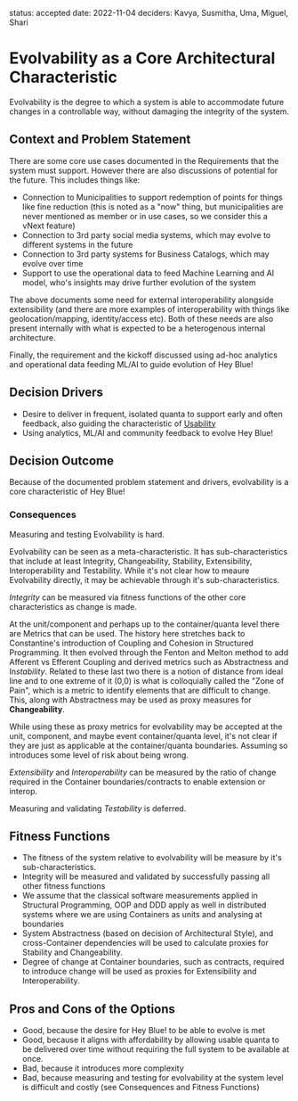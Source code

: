 status: accepted
date: 2022-11-04
deciders: Kavya, Susmitha, Uma, Miguel, Shari

# Evolvability as a Core Architectural Characteristic

Evolvability is the degree to which a system is able to accommodate future changes in a controllable way, without damaging the integrity of the system.

## Context and Problem Statement

There are some core use cases documented in the Requirements that the system must support. However there are also discussions of potential for the future. This includes things like:

- Connection to Municipalities to support redemption of points for things like fine reduction (this is noted as a "now" thing, but municipalities are never mentioned as member or in use cases, so we consider this a vNext feature)
- Connection to 3rd party social media systems, which may evolve to different systems in the future
- Connection to 3rd party systems for Business Catalogs, which may evolve over time
- Support to use the operational data to feed Machine Learning and AI model, who's insights may drive further evolution of the system

The above documents some need for external interoperability alongside extensibility (and there are more examples of interoperability with things like geolocation/mapping, identity/access etc). Both of these needs are also present internally with what is expected to be a heterogenous internal architecture.

Finally, the requirement and the kickoff discussed using ad-hoc analytics and operational data feeding ML/AI to guide evolution of Hey Blue!

## Decision Drivers

- Desire to deliver in frequent, isolated quanta to support early and often feedback, also guiding the characteristic of [Usability](./0005-usability.md)
- Using analytics, ML/AI and community feedback to evolve Hey Blue!

## Decision Outcome

Because of the documented problem statement and drivers, evolvability is a core characteristic of Hey Blue!

### Consequences

Measuring and testing Evolvability is hard.

Evolvability can be seen as a meta-characteristic. It has sub-characteristics that include at least Integrity, Changeability, Stability, Extensibility, Interoperability and Testability. While it's not clear how to meaure Evolvability directly, it may be achievable through it's sub-characteristics.

_Integrity_ can be measured via fitness functions of the other core characteristics as change is made.

At the unit/component and perhaps up to the container/quanta level there are Metrics that can be used. The history here stretches back to Constantine's introduction of Coupling and Cohesion in Structured Programming. It then evolved through the Fenton and Melton method to add Afferent vs Efferent Coupling and derived metrics such as Abstractness and In*stability*. Related to these last two there is a notion of distance from ideal line and to one extreme of it (0,0) is what is colloquially called the "Zone of Pain", which is a metric to identify elements that are difficult to change. This, along with Abstractness may be used as proxy measures for **Changeability**.

While using these as proxy metrics for evolvability may be accepted at the unit, component, and maybe event container/quanta level, it's not clear if they are just as applicable at the container/quanta boundaries. Assuming so introduces some level of risk about being wrong.

_Extensibility_ and _Interoperability_ can be measured by the ratio of change required in the Container boundaries/contracts to enable extension or interop.

Measuring and validating _Testability_ is deferred.

## Fitness Functions

- The fitness of the system relative to evolvability will be measure by it's sub-characteristics.
- Integrity will be measured and validated by successfully passing all other fitness functions
- We assume that the classical software measurements applied in Structural Programming, OOP and DDD apply as well in distributed systems where we are using Containers as units and analysing at boundaries
- System Abstractness (based on decision of Architectural Style), and cross-Container dependencies will be used to calculate proxies for Stability and Changeability.
- Degree of change at Container boundaries, such as contracts, required to introduce change will be used as proxies for Extensibility and Interoperability.

## Pros and Cons of the Options

- Good, because the desire for Hey Blue! to be able to evolve is met
- Good, because it aligns with affordability by allowing usable quanta to be delivered over time without requiring the full system to be available at once.
- Bad, because it introduces more complexity
- Bad, because measuring and testing for evolvability at the system level is difficult and costly (see Consequences and Fitness Functions)
